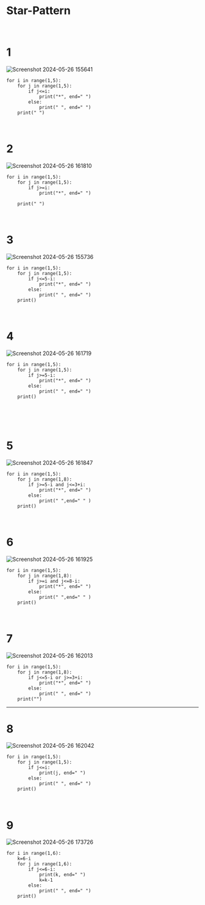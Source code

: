 # Star-Pattern

<br>

# 1

![Screenshot 2024-05-26 155641](https://github.com/Manish7272/Star-Pattern/assets/71213166/0930fea7-9ef1-4fde-80a7-1cd36ee98bba)

    for i in range(1,5):
        for j in range(1,5):
            if j<=i:
                print("*", end=" ")
            else:
                print(" ", end=" ")
        print(" ")


<br>

# 2

![Screenshot 2024-05-26 161810](https://github.com/Manish7272/Star-Pattern/assets/71213166/7c5423f4-1d4c-48f4-b133-21386e2df5e4)

    for i in range(1,5):
        for j in range(1,5):
            if j>=i:
                print("*", end=" ")
            
        print(" ")


<br>

# 3

![Screenshot 2024-05-26 155736](https://github.com/Manish7272/Star-Pattern/assets/71213166/4b6ae21a-3c70-48b6-ba64-30409345dc17)

    for i in range(1,5):
        for j in range(1,5):
            if j<=5-i:
                print("*", end=" ")
            else:
                print(" ", end=" ")
        print()

<br>

# 4

![Screenshot 2024-05-26 161719](https://github.com/Manish7272/Star-Pattern/assets/71213166/dc5b2d8c-a511-4267-a3e5-09098b560d60)

    for i in range(1,5):
        for j in range(1,5):
            if j>=5-i:
                print("*", end=" ")
            else:
                print(" ", end=" ")
        print()


<br>
<br>

<br>

# 5

![Screenshot 2024-05-26 161847](https://github.com/Manish7272/Star-Pattern/assets/71213166/0a4c3e9e-583d-41d3-843c-b75daefeb641)

    for i in range(1,5):
        for j in range(1,8):
            if j>=5-i and j<=3+i:
                print("*", end=" ")
            else:
                print(" ",end=" " )
        print()

<br>

# 6

![Screenshot 2024-05-26 161925](https://github.com/Manish7272/Star-Pattern/assets/71213166/d23e823c-9317-4400-9048-3b3a7f4ee6a1)

    for i in range(1,5):
        for j in range(1,8):
            if j>=i and j<=8-i:
                print("*", end=" ")
            else:
                print(" ",end=" " )
        print()

<br>

# 7
![Screenshot 2024-05-26 162013](https://github.com/Manish7272/Star-Pattern/assets/71213166/8c5a71e0-9e53-4670-a59e-40635046c67b)

    for i in range(1,5):
        for j in range(1,8):
            if j<=5-i or j>=3+i:
                print("*", end=" ")
            else:
                print(" ", end=" ")
        print("")

<hr>

# 8 
![Screenshot 2024-05-26 162042](https://github.com/Manish7272/Star-Pattern/assets/71213166/9ad9abf2-ab74-4608-9656-f41b7906dbaa)

    for i in range(1,5):
        for j in range(1,5):
            if j<=i:
                print(j, end=" ")
            else:
                print(" ", end=" ")
        print()
        

<br>

# 9

![Screenshot 2024-05-26 173726](https://github.com/Manish7272/Star-Pattern/assets/71213166/073d2e0c-d888-4829-8b82-2ecfd676d4af)

    for i in range(1,6):
        k=6-i
        for j in range(1,6):
            if j<=6-i:
                print(k, end=" ")
                k=k-1
            else:
                print(" ", end=" ")
        print()
        
























